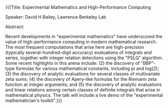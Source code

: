 {{{Title:  Experimental Mathematics and High-Performance Computing
 
Speaker:  David H Bailey, Lawrence Berkeley Lab
 
Abstract:
 
Recent developments in "experimental mathematics" have underscored the value
of high-performance computing in modern mathematical research.  The most
frequent computations that arise here are high-precision (typically
several-hundred-digit accuracy) evaluations of integrals and series,
together with integer relation detections using the "PSLQ" algorithm.  Some
recent highlights in this arena include: (2) the discovery of "BBP"-type
formulas for various mathematical constants, including pi and log(2); (3)
the discovery of analytic evaluations for several classes of multivariate
zeta sums; (4) the discovery of Apery-like formulas for the Riemann zeta
function at integer arguments; and (5) the discovery of analytic evaluations
and linear relations among certain classes of definite integrals that arise
in mathematical physics.  The talk will include a live demo of the
"experimental mathematician's toolkit".}}}
